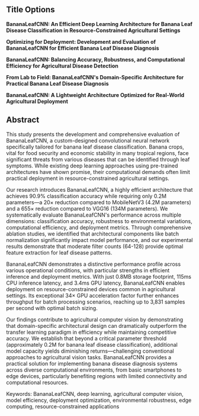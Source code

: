 ## Title Options

**BananaLeafCNN: An Efficient Deep Learning Architecture for Banana Leaf Disease Classification in Resource-Constrained Agricultural Settings**

**Optimizing for Deployment: Development and Evaluation of BananaLeafCNN for Efficient Banana Leaf Disease Diagnosis**

**BananaLeafCNN: Balancing Accuracy, Robustness, and Computational Efficiency for Agricultural Disease Detection**

**From Lab to Field: BananaLeafCNN's Domain-Specific Architecture for Practical Banana Leaf Disease Diagnosis**

**BananaLeafCNN: A Lightweight Architecture Optimized for Real-World Agricultural Deployment**

## Abstract

This study presents the development and comprehensive evaluation of BananaLeafCNN, a custom-designed convolutional neural network specifically tailored for banana leaf disease classification. Banana crops, vital for food security and economic stability in many tropical regions, face significant threats from various diseases that can be identified through leaf symptoms. While existing deep learning approaches using pre-trained architectures have shown promise, their computational demands often limit practical deployment in resource-constrained agricultural settings.

Our research introduces BananaLeafCNN, a highly efficient architecture that achieves 90.9% classification accuracy while requiring only 0.2M parameters—a 20× reduction compared to MobileNetV3 (4.2M parameters) and a 655× reduction compared to VGG16 (134M parameters). We systematically evaluate BananaLeafCNN's performance across multiple dimensions: classification accuracy, robustness to environmental variations, computational efficiency, and deployment metrics. Through comprehensive ablation studies, we identified that architectural components like batch normalization significantly impact model performance, and our experimental results demonstrate that moderate filter counts (64-128) provide optimal feature extraction for leaf disease patterns.

BananaLeafCNN demonstrates a distinctive performance profile across various operational conditions, with particular strengths in efficient inference and deployment metrics. With just 0.8MB storage footprint, 115ms CPU inference latency, and 3.4ms GPU latency, BananaLeafCNN enables deployment on resource-constrained devices common in agricultural settings. Its exceptional 34× GPU acceleration factor further enhances throughput for batch processing scenarios, reaching up to 3,831 samples per second with optimal batch sizing.

Our findings contribute to agricultural computer vision by demonstrating that domain-specific architectural design can dramatically outperform the transfer learning paradigm in efficiency while maintaining competitive accuracy. We establish that beyond a critical parameter threshold (approximately 0.2M for banana leaf disease classification), additional model capacity yields diminishing returns—challenging conventional approaches to agricultural vision tasks. BananaLeafCNN provides a practical solution for implementing banana disease diagnosis systems across diverse computational environments, from basic smartphones to edge devices, particularly benefiting regions with limited connectivity and computational resources.

Keywords: BananaLeafCNN, deep learning, agricultural computer vision, model efficiency, deployment optimization, environmental robustness, edge computing, resource-constrained applications 